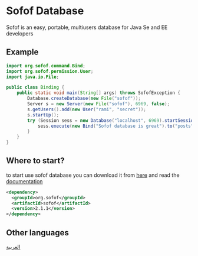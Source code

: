 # Sofof Database
Sofof is an easy, portable, multiusers database for Java Se and EE developers
## Example
```java
import org.sofof.command.Bind;
import org.sofof.permission.User;
import java.io.File;

public class Binding {
    public static void main(String[] args) throws SofofException {
        Database.createDatabase(new File("sofof"));
        Server s = new Server(new File("sofof"), 6969, false);
        s.getUsers().add(new User("rami", "secret"));
        s.startUp();
        try (Session sess = new Database("localhost", 6969).startSession(new User("rami", "secret"), false)) {
            sess.execute(new Bind("Sofof database is great").to("posts"));
        }
    }
}
```

## Where to start?
to start use sofof database you can download it from  [here](https://github.com/RamiManaf/Sofof/releases/) and read the [documentation](https://github.com/RamiManaf/Sofof/wiki/Getting_Started_en)
```xml
<dependency>
  <groupId>org.sofof</groupId>
  <artifactId>sofof</artifactId>
  <version>2.1.1</version>
</dependency>
```
## Other languages
[العربية](https://github.com/RamiManaf/Sofof/wiki/Home_ar)
